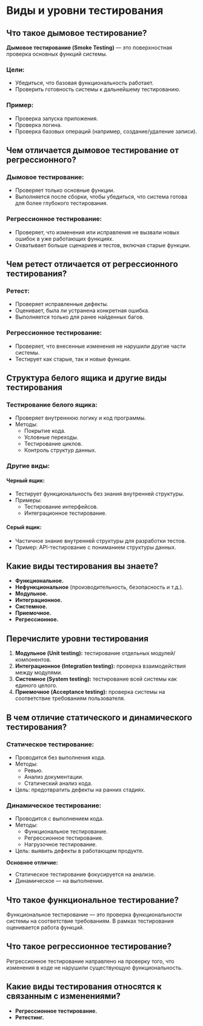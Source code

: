 # Виды и уровни тестирования 

## Что такое дымовое тестирование?
**Дымовое тестирование (Smoke Testing)** — это поверхностная проверка основных функций системы.

### Цели:
- Убедиться, что базовая функциональность работает.
- Проверить готовность системы к дальнейшему тестированию.

### Пример:
- Проверка запуска приложения.
- Проверка логина.
- Проверка базовых операций (например, создание/удаление записи).

## Чем отличается дымовое тестирование от регрессионного?

### Дымовое тестирование:
- Проверяет только основные функции.
- Выполняется после сборки, чтобы убедиться, что система готова для более глубокого тестирования.

### Регрессионное тестирование:
- Проверяет, что изменения или исправления не вызвали новых ошибок в уже работающих функциях.
- Охватывает больше сценариев и тестов, включая старые функции.

## Чем ретест отличается от регрессионного тестирования?

### Ретест:
- Проверяет исправленные дефекты.
- Оценивает, была ли устранена конкретная ошибка.
- Выполняется только для ранее найденных багов.

### Регрессионное тестирование:
- Проверяет, что внесенные изменения не нарушили другие части системы.
- Тестирует как старые, так и новые функции.

## Структура белого ящика и другие виды тестирования

### Тестирование белого ящика:
- Проверяет внутреннюю логику и код программы.
- Методы:
  - Покрытие кода.
  - Условные переходы.
  - Тестирование циклов.
  - Контроль структур данных.

### Другие виды:
#### Черный ящик:
- Тестирует функциональность без знания внутренней структуры.
- Примеры:
  - Тестирование интерфейсов.
  - Интеграционное тестирование.

#### Серый ящик:
- Частичное знание внутренней структуры для разработки тестов.
- Пример: API-тестирование с пониманием структуры данных.

## Какие виды тестирования вы знаете?
- **Функциональное.**
- **Нефункциональное** (производительность, безопасность и т.д.).
- **Модульное.**
- **Интеграционное.**
- **Системное.**
- **Приемочное.**
- **Регрессионное.**

## Перечислите уровни тестирования
1. **Модульное (Unit testing):** тестирование отдельных модулей/компонентов.
2. **Интеграционное (Integration testing):** проверка взаимодействия между модулями.
3. **Системное (System testing):** тестирование всей системы как единого целого.
4. **Приемочное (Acceptance testing):** проверка системы на соответствие требованиям пользователя.

## В чем отличие статического и динамического тестирования?

### Статическое тестирование:
- Проводится без выполнения кода.
- Методы:
  - Ревью.
  - Анализ документации.
  - Статический анализ кода.
- Цель: предотвратить дефекты на ранних стадиях.

### Динамическое тестирование:
- Проводится с выполнением кода.
- Методы:
  - Функциональное тестирование.
  - Регрессионное тестирование.
  - Нагрузочное тестирование.
- Цель: выявить дефекты в работающем продукте.

**Основное отличие:**
- Статическое тестирование фокусируется на анализе.
- Динамическое — на выполнении.

## Что такое функциональное тестирование?
Функциональное тестирование — это проверка функциональности системы на соответствие требованиям. В рамках тестирования оценивается работа функций.

## Что такое регрессионное тестирование?
Регрессионное тестирование направлено на проверку того, что изменения в коде не нарушили существующую функциональность.

## Какие виды тестирования относятся к связанным с изменениями?
- **Регрессионное тестирование.**
- **Ретестинг.**
